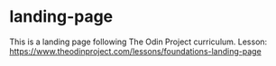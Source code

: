 # landing-page

This is a landing page following The Odin Project curriculum. Lesson: https://www.theodinproject.com/lessons/foundations-landing-page